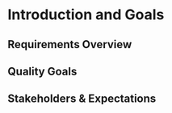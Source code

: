 # Introduction and Goals

## Requirements Overview

## Quality Goals

## Stakeholders & Expectations
